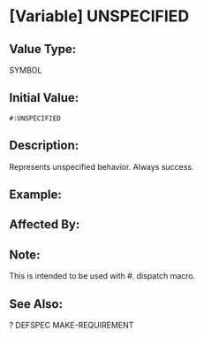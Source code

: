 # [Variable] UNSPECIFIED

## Value Type:

SYMBOL

## Initial Value:

`#:UNSPECIFIED`

## Description:
Represents unspecified behavior.
Always success.

## Example:

## Affected By:

## Note:
This is intended to be used with #. dispatch macro.

## See Also:

?
DEFSPEC
MAKE-REQUIREMENT
